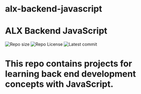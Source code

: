 # alx-backend-javascript
# ALX Backend JavaScript

![Repo size](https://img.shields.io/github/repo-size/AmenMengstu/alx-backend-javascript)
![Repo License](https://img.shields.io/github/license/AmenMengstu/alx-backend-javascript.svg)
![Latest commit](https://img.shields.io/github/last-commit/AmenMengstu/alx-backend-javascript/main?style=round-square)

# This repo contains projects for learning back end development concepts with __JavaScript__.
